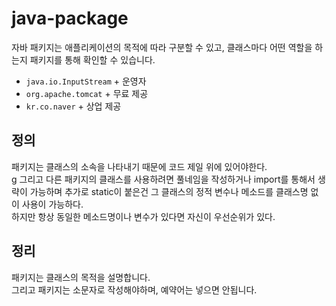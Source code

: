 # java-package

자바 패키지는 애플리케이션의 목적에 따라 구분할 수 있고, 
클래스마다 어떤 역할을 하는지 패키지를 통해 확인할 수 있습니다. 
  
+ `java.io.InputStream` + 운영자
+ `org.apache.tomcat` + 무료 제공
+ `kr.co.naver` + 상업 제공
  
## 정의   
패키지는 클래스의 소속을 나타내기 때문에 코드 제일 위에 있어야한다.  
  g
그리고 다른 패키지의 클래스를 사용하려면 풀네임을 작성하거나 import를 통해서 생략이 가능하며
추가로 static이 붙은건 그 클래스의 정적 변수나 메소드를 클래스명 없이 사용이 가능하다.  
하지만 항상 동일한 메소드명이나 변수가 있다면 자신이 우선순위가 있다.  
  
## 정리  
패키지는 클래스의 목적을 설명합니다.  
그리고 패키지는 소문자로 작성해야하며, 예약어는 넣으면 안됩니다.  
  


